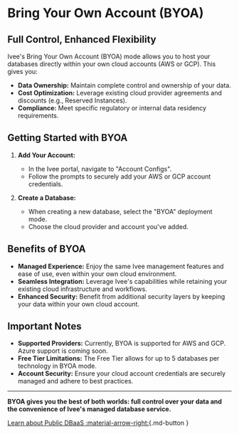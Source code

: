 # Bring Your Own Account (BYOA)

## Full Control, Enhanced Flexibility

Ivee's Bring Your Own Account (BYOA) mode allows you to host your databases directly within your own cloud accounts (AWS or GCP). This gives you:

* **Data Ownership:** Maintain complete control and ownership of your data.
* **Cost Optimization:** Leverage existing cloud provider agreements and discounts (e.g., Reserved Instances).
* **Compliance:** Meet specific regulatory or internal data residency requirements.

## Getting Started with BYOA

1. **Add Your Account:**
   * In the Ivee portal, navigate to "Account Configs".
   * Follow the prompts to securely add your AWS or GCP account credentials.

2. **Create a Database:**
   * When creating a new database, select the "BYOA" deployment mode.
   * Choose the cloud provider and account you've added.

## Benefits of BYOA

* **Managed Experience:** Enjoy the same Ivee management features and ease of use, even within your own cloud environment.
* **Seamless Integration:** Leverage Ivee's capabilities while retaining your existing cloud infrastructure and workflows.
* **Enhanced Security:** Benefit from additional security layers by keeping your data within your own cloud account.

## Important Notes

* **Supported Providers:** Currently, BYOA is supported for AWS and GCP. Azure support is coming soon.
* **Free Tier Limitations:** The Free Tier allows for up to 5 databases per technology in BYOA mode.
* **Account Security:** Ensure your cloud account credentials are securely managed and adhere to best practices.

---

**BYOA gives you the best of both worlds: full control over your data and the convenience of Ivee's managed database service.**

[Learn about Public DBaaS :material-arrow-right:](deploy/mode-public.md){.md-button } 
